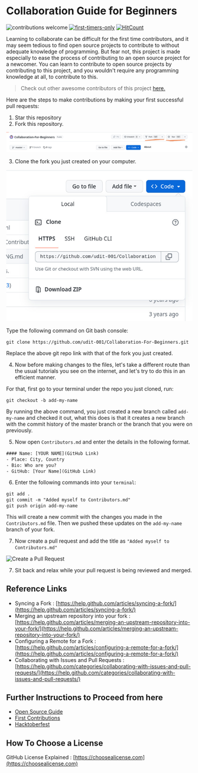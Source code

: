 # Collaboration Guide for Beginners

![contributions welcome](https://img.shields.io/badge/contributions-welcome-brightgreen.svg?style=flat)
[![first-timers-only](https://img.shields.io/badge/first--timers--only-friendly-blue.svg?style=flat-square)](https://www.firsttimersonly.com/)
[![HitCount](http://hits.dwyl.io/udit-001/Collaboration-For-Beginners.svg)](http://hits.dwyl.io/udit-001/Collaboration-For-Beginners)



Learning to collaborate can be difficult for the first time contributors, and it may seem tedious to find open source projects to contribute to without adequate knowledge of programming. But fear not, this project is made especially to ease the process of contributing to an open source project for a newcomer. You can learn to contribute to open source projects by contributing to this project, and you wouldn't require any programming knowledge at all, to contribute to this.

>Check out other awesome contributors of this project [here.](https://udit-001.github.io/Collaboration-For-Beginners/Contributors)

Here are the steps to make contributions by making your first successful pull requests:

1. Star this repository
2. Fork this repository.

![Fork & Star the Repository](https://raw.githubusercontent.com/udit-001/Collaboration-For-Beginners/master/img/fork.jpg)

3. Clone the fork you just created on your computer.

![Clone this repository](https://raw.githubusercontent.com/udit-001/Collaboration-For-Beginners/master/img/clone.jpg)

Type the following command on Git bash console:
```git
git clone https://github.com/udit-001/Collaboration-For-Beginners.git
```

Replace the above git repo link with that of the fork you just created.

4. Now before making changes to the files, let's take a different route than the usual tutorials you see on the internet, and let's try to do this in an efficient manner. 

For that, first go to your terminal under the repo you just cloned, run:

```git
git checkout -b add-my-name
```

By running the above command, you just created a new branch called `add-my-name` and checked it out, what this does is that it creates a new branch with the commit history of the master branch or the branch that you were on previously.

5. Now open `Contributors.md` and enter the details in the following format.

```
#### Name: [YOUR NAME](GitHub Link)
- Place: City, Country
- Bio: Who are you?
- GitHub: [Your Name](GitHub Link)
```

6. Enter the following commands into your `terminal`:
```git
git add .
git commit -m "Added myself to Contributors.md"
git push origin add-my-name
```

This will create a new commit with the changes you made in the `Contributors.md` file. Then we pushed these updates on the `add-my-name` branch of your fork.

7. Now create a pull request and add the title as `"Added myself to Contributors.md"`

![Create a Pull Request](https://raw.githubusercontent.com/udit-001/Collaboration-For-Beginners/master/img/PR.jpg)

7. Sit back and relax while your pull request is being reviewed and merged.

## Reference Links

- Syncing a Fork : [https://help.github.com/articles/syncing-a-fork/](https://help.github.com/articles/syncing-a-fork/)
- Merging an upstream repository into your fork : [https://help.github.com/articles/merging-an-upstream-repository-into-your-fork/](https://help.github.com/articles/merging-an-upstream-repository-into-your-fork/)
- Configuring a Remote for a Fork : [https://help.github.com/articles/configuring-a-remote-for-a-fork/](https://help.github.com/articles/configuring-a-remote-for-a-fork/)
- Collaborating with Issues and Pull Requests : [https://help.github.com/categories/collaborating-with-issues-and-pull-requests/](https://help.github.com/categories/collaborating-with-issues-and-pull-requests/)

## Further Instructions to Proceed from here
- [Open Source Guide](https://opensource.guide/)
- [First Contributions](https://github.com/Roshanjossey/first-contributions)
- [Hacktoberfest](https://github.com/AliceWonderland/hacktoberfest)

## How To Choose a License
GitHub License Explained : [https://choosealicense.com](https://choosealicense.com)
